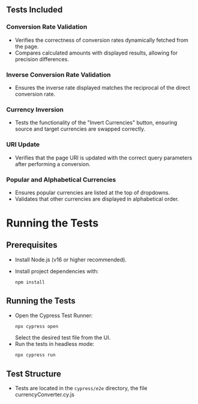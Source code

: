 ## Tests Included

### Conversion Rate Validation
- Verifies the correctness of conversion rates dynamically fetched from the page.
- Compares calculated amounts with displayed results, allowing for precision differences.

### Inverse Conversion Rate Validation
- Ensures the inverse rate displayed matches the reciprocal of the direct conversion rate.

### Currency Inversion
- Tests the functionality of the "Invert Currencies" button, ensuring source and target currencies are swapped correctly.

### URI Update
- Verifies that the page URI is updated with the correct query parameters after performing a conversion.

### Popular and Alphabetical Currencies
- Ensures popular currencies are listed at the top of dropdowns.
- Validates that other currencies are displayed in alphabetical order.

# Running the Tests

## Prerequisites

- Install Node.js (v16 or higher recommended).
- Install project dependencies with:

  ```bash
  npm install
  ```
## Running the Tests
- Open the Cypress Test Runner:
  ```bash
  npx cypress open
  ```
  Select the desired test file from the UI.
- Run the tests in headless mode:
  ```bash
  npx cypress run
  ```
## Test Structure
- Tests are located in the `cypress/e2e` directory, the file currencyConverter.cy.js